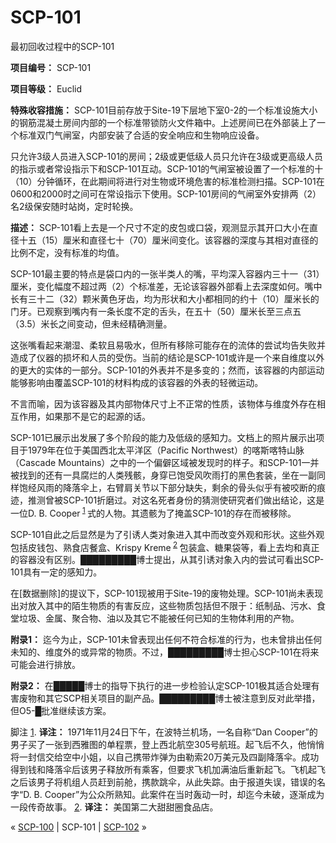 # SCP-101
                        




最初回收过程中的SCP-101



**项目编号：** SCP-101

**项目等级：** Euclid

**特殊收容措施：** SCP-101目前存放于Site-19下层地下室0-2的一个标准设施大小的钢筋混凝土房间内部的一个标准带锁防火文件箱中。上述房间已在外部装上了一个标准双门气闸室，内部安装了合适的安全响应和生物响应设备。

只允许3级人员进入SCP-101的房间；2级或更低级人员只允许在3级或更高级人员的指示或者常设指示下和SCP-101互动。SCP-101的气闸室被设置了一个标准的十（10）分钟循环，在此期间将进行对生物或环境危害的标准检测扫描。SCP-101在0600和2000时之间可在常设指示下使用。SCP-101房间的气闸室外安排两（2）名2级保安随时站岗，定时轮换。

**描述：** SCP-101看上去是一个尺寸不定的皮包或口袋，观测显示其开口大小在直径十五（15）厘米和直径七十（70）厘米间变化。该容器的深度与其相对直径的比例不定，没有标准的均值。

SCP-101最主要的特点是袋口内的一张半类人的嘴，平均深入容器内三十一（31）厘米，变化幅度不超过两（2）个标准差，无论该容器外部看上去深度如何。嘴中长有三十二（32）颗米黄色牙齿，均为形状和大小都相同的约十（10）厘米长的门牙。已观察到嘴内有一条长度不定的舌头，在五十（50）厘米长至三点五（3.5）米长之间变动，但未经精确测量。

这张嘴看起来潮湿、柔软且易吸水，但所有移除可能存在的流体的尝试均告失败并造成了仪器的损坏和人员的受伤。当前的结论是SCP-101或许是一个来自维度以外的更大的实体的一部分。SCP-101的外表并不是多变的；然而，该容器的内部运动能够影响由覆盖SCP-101的材料构成的该容器的外表的轻微运动。

不言而喻，因为该容器及其内部物体尺寸上不正常的性质，该物体与维度外存在相互作用，如果那不是它的起源的话。

SCP-101已展示出发展了多个阶段的能力及低级的感知力。文档上的照片展示出项目于1979年在位于美国西北太平洋区（Pacific Northwest）的喀斯喀特山脉（Cascade Mountains）之中的一个偏僻区域被发现时的样子。和SCP-101一并被找到的还有一具腐烂的人类残骸，身穿已饱受风吹雨打的黑色套装，坐在一副同样饱经风雨的降落伞上，右臂肩关节以下部分缺失，剩余的骨头似乎有被咬断的痕迹，推测曾被SCP-101折磨过。对这名死者身份的猜测使研究者们做出结论，这是一位D. B. Cooper<sup class='footnoteref'>
 <a shape='rect' class='footnoteref' id='footnoteref-1' href='javascript:;' onclick='WIKIDOT.page.utils.scrollToReference(&apos;footnote-1&apos;)'>1</a>
</sup>式的人物。其遗骸为了掩盖SCP-101的存在而被移除。

SCP-101自此之后显然是为了引诱人类对象进入其中而改变外观和形状。这些外观包括皮钱包、熟食店餐盒、Krispy Kreme<sup class='footnoteref'>
 <a shape='rect' class='footnoteref' id='footnoteref-2' href='javascript:;' onclick='WIKIDOT.page.utils.scrollToReference(&apos;footnote-2&apos;)'>2</a>
</sup>包装盒、糖果袋等，看上去均和真正的容器没有区别。█████████博士提出，从其引诱对象入内的尝试可看出SCP-101具有一定的感知力。

在[数据删除]的提议下，SCP-101现被用于Site-19的废物处理。SCP-101尚未表现出对放入其中的陌生物质的有害反应，这些物质包括但不限于：纸制品、污水、食堂垃圾、金属、聚合物、油以及其它不能被任何已知的生物体利用的产物。

**附录1：** 迄今为止，SCP-101未曾表现出任何不符合标准的行为，也未曾排出任何未知的、维度外的或异常的物质。不过，█████████博士担心SCP-101在将来可能会进行排放。

**附录2：** 在█████博士的指导下执行的进一步检验认定SCP-101极其适合处理有害废物和其它SCP相关项目的副产品。█████████博士被注意到反对此举措，但O5-█批准继续该方案。


脚注
<a shape='rect' href='javascript:;' onclick='WIKIDOT.page.utils.scrollToReference(&apos;footnoteref-1&apos;)'>1</a>. **译注：** 1971年11月24日下午，在波特兰机场，一名自称“Dan Cooper”的男子买了一张到西雅图的单程票，登上西北航空305号航班。起飞后不久，他悄悄将一封信交给空中小姐，以自己携带炸弹为由勒索20万美元及四副降落伞。成功得到钱和降落伞后该男子释放所有乘客，但要求飞机加满油后重新起飞。飞机起飞之后该男子将机组人员赶到前舱，携款跳伞，从此失踪。由于报道失误，错误的名字“D. B. Cooper”为公众所熟知。此案件在当时轰动一时，却迄今未破，逐渐成为一段传奇故事。
<a shape='rect' href='javascript:;' onclick='WIKIDOT.page.utils.scrollToReference(&apos;footnoteref-2&apos;)'>2</a>. **译注：** 美国第二大甜甜圈食品店。



« [SCP-100](/scp-100) | SCP-101 | [SCP-102](/scp-102) »





                    